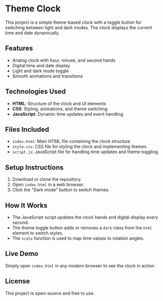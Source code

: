 # Theme Clock

This project is a simple theme-based clock with a toggle button for switching between light and dark modes. The clock displays the current time and date dynamically.

## Features
- Analog clock with hour, minute, and second hands
- Digital time and date display
- Light and dark mode toggle
- Smooth animations and transitions

## Technologies Used
- **HTML**: Structure of the clock and UI elements
- **CSS**: Styling, animations, and theme switching
- **JavaScript**: Dynamic time updates and event handling

## Files Included
- `index.html`: Main HTML file containing the clock structure
- `style.css`: CSS file for styling the clock and implementing themes
- `script.js`: JavaScript file for handling time updates and theme toggling

## Setup Instructions
1. Download or clone the repository.
2. Open `index.html` in a web browser.
3. Click the "Dark mode" button to switch themes.

## How It Works
- The JavaScript script updates the clock hands and digital display every second.
- The theme toggle button adds or removes a `dark` class from the `html` element to switch styles.
- The `scale` function is used to map time values to rotation angles.

## Live Demo
Simply open `index.html` in any modern browser to see the clock in action.

## License
This project is open-source and free to use.
